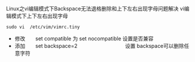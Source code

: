 Linux之vi编辑模式下Backspace无法退格删除和上下左右出现字母问题解决
vi编辑模式下上下左右出现字母
``` shell
sudo vi  /etc/vim/vimrc.tiny
```

* 修改　　set compatible  为  set nocompatible      设置是否兼容
* 添加　　set backspace=2　　　　　　　　　     设置 backspace可以删除任意字符